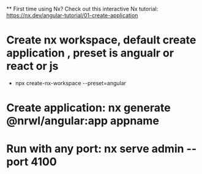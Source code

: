 
** First time using Nx? Check out this interactive Nx tutorial: https://nx.dev/angular-tutorial/01-create-application

# Create nx workspace, default create application , preset is angualr or react or js
- npx create-nx-workspace --preset=angular

# Create application: nx generate @nrwl/angular:app appname

# Run with any port: nx serve admin --port 4100

